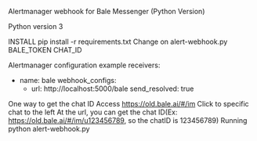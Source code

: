 Alertmanager webhook for Bale Messenger (Python Version)

Python version 3

INSTALL
pip install -r requirements.txt
Change on alert-webhook.py
BALE_TOKEN
CHAT_ID

Alertmanager configuration example
receivers:
- name: bale
  webhook_configs:
  - url: http://localhost:5000/bale
    send_resolved: true

One way to get the chat ID
Access https://old.bale.ai/#/im
Click to specific chat to the left
At the url, you can get the chat ID(Ex: https://old.bale.ai/#/im/u123456789, so the chatID is 123456789)
Running
python alert-webhook.py
